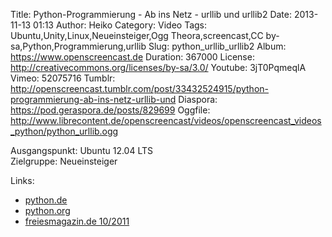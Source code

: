 Title: Python-Programmierung - Ab ins Netz - urllib und urllib2
Date: 2013-11-13 01:13
Author: Heiko
Category: Video
Tags: Ubuntu,Unity,Linux,Neueinsteiger,Ogg Theora,screencast,CC by-sa,Python,Programmierung,urllib
Slug: python_urllib_urllib2
Album: https://www.openscreencast.de
Duration: 367000
License: http://creativecommons.org/licenses/by-sa/3.0/
Youtube: 3jT0PqmeqlA
Vimeo: 52075716
Tumblr: http://openscreencast.tumblr.com/post/33432524915/python-programmierung-ab-ins-netz-urllib-und
Diaspora: https://pod.geraspora.de/posts/829699
Oggfile: http://www.librecontent.de/openscreencast/videos/openscreencast_videos_python/python_urllib.ogg

Ausgangspunkt: Ubuntu 12.04 LTS  
Zielgruppe: Neueinsteiger  

Links:

  * [python.de](http://www.python.de "Link zu Python.de")
  * [python.org](http://www.python.org "Link zu Python.org")
  * [freiesmagazin.de 10/2011](http://www.freiesmagazin.de/freiesMagazin-2011-10 "Link zu freiesmagazin.de")


